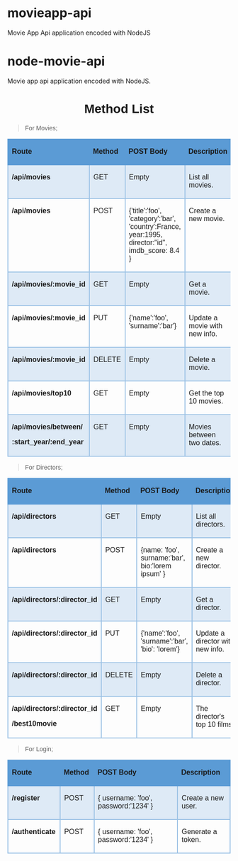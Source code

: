 # movieapp-api
Movie App Api application encoded with NodeJS

# node-movie-api
Movie app api application encoded with NodeJS.

<h1 style="text-align: center;"><strong><span style="font-family: Calibri, sans-serif;">Method List</span></strong></h1>
<blockquote>
    <p><span style="font-family: Calibri, sans-serif;">For Movies;</span></p>
</blockquote>
<table cellspacing="0" class=" cke_show_border" style="border-collapse:collapse;">
    <tbody>
        <tr>
            <td style="background-color:#5b9bd5; border-bottom:2px solid #5b9bd5; border-left:2px solid #5b9bd5; border-right:none; border-top:2px solid #5b9bd5; vertical-align:top; width:209px;">
                <p><span style="font-family: Calibri, sans-serif;"><strong>Route</strong></span></p>
            </td>
            <td style="background-color:#5b9bd5; border-bottom:2px solid #5b9bd5; border-left:none; border-right:none; border-top:2px solid #5b9bd5; vertical-align:top; width:65px;">
                <p><span style="font-family: Calibri, sans-serif;"><strong>Method</strong></span></p>
            </td>
            <td style="background-color:#5b9bd5; border-bottom:2px solid #5b9bd5; border-left:none; border-right:none; border-top:2px solid #5b9bd5; vertical-align:top; width:180px;">
                <p><span style="font-family: Calibri, sans-serif;"><strong>POST Body</strong></span></p>
            </td>
            <td style="background-color:#5b9bd5; border-bottom:2px solid #5b9bd5; border-left:none; border-right:2px solid #5b9bd5; border-top:2px solid #5b9bd5; vertical-align:top; width:151px;">
                <p><span style="font-family: Calibri, sans-serif;"><strong>Description</strong></span></p>
            </td>
        </tr>
        <tr>
            <td style="background-color:#deeaf6; border-bottom:2px solid #9cc2e5; border-left:2px solid #9cc2e5; border-right:2px solid #9cc2e5; border-top:none; vertical-align:top; width:209px;">
                <p><span style="font-family: Calibri, sans-serif;"><strong>/api/movies</strong></span></p>
            </td>
            <td style="background-color:#deeaf6; border-bottom:2px solid #9cc2e5; border-left:none; border-right:2px solid #9cc2e5; border-top:none; vertical-align:top; width:65px;">
                <p><span style="font-family: Calibri, sans-serif;">GET</span></p>
            </td>
            <td style="background-color:#deeaf6; border-bottom:2px solid #9cc2e5; border-left:none; border-right:2px solid #9cc2e5; border-top:none; vertical-align:top; width:180px;">
                <p><span style="font-family: Calibri, sans-serif;">Empty</span></p>
            </td>
            <td style="background-color:#deeaf6; border-bottom:2px solid #9cc2e5; border-left:none; border-right:2px solid #9cc2e5; border-top:none; vertical-align:top; width:151px;">
                <p><span style="font-family: Calibri, sans-serif;">List all movies.</span></p>
            </td>
        </tr>
        <tr>
            <td style="border-bottom:2px solid #9cc2e5; border-left:2px solid #9cc2e5; border-right:2px solid #9cc2e5; border-top:none; vertical-align:top; width:209px;">
                <p><span style="font-family: Calibri, sans-serif;"><strong>/api/movies</strong></span></p>
            </td>
            <td style="border-bottom:2px solid #9cc2e5; border-left:none; border-right:2px solid #9cc2e5; border-top:none; vertical-align:top; width:65px;">
                <p><span style="font-family: Calibri, sans-serif;">POST</span></p>
            </td>
            <td style="border-bottom:2px solid #9cc2e5; border-left:none; border-right:2px solid #9cc2e5; border-top:none; vertical-align:top; width:180px;">
                <p><span style="font-family: Calibri, sans-serif;">{&apos;title&apos;:&apos;foo&apos;, &apos;category&apos;:&apos;bar&apos;, &apos;country&apos;:France, year:1995, director:&quot;id&quot;, imdb_score: 8.4 }</span></p>
            </td>
            <td style="border-bottom:2px solid #9cc2e5; border-left:none; border-right:2px solid #9cc2e5; border-top:none; vertical-align:top; width:151px;">
                <p><span style="font-family: Calibri, sans-serif;">Create a new movie.</span></p>
            </td>
        </tr>
        <tr>
            <td style="background-color:#deeaf6; border-bottom:2px solid #9cc2e5; border-left:2px solid #9cc2e5; border-right:2px solid #9cc2e5; border-top:none; vertical-align:top; width:209px;">
                <p><span style="font-family: Calibri, sans-serif;"><strong>/api/movies/:movie_id</strong></span></p>
            </td>
            <td style="background-color:#deeaf6; border-bottom:2px solid #9cc2e5; border-left:none; border-right:2px solid #9cc2e5; border-top:none; vertical-align:top; width:65px;">
                <p><span style="font-family: Calibri, sans-serif;">GET</span></p>
            </td>
            <td style="background-color:#deeaf6; border-bottom:2px solid #9cc2e5; border-left:none; border-right:2px solid #9cc2e5; border-top:none; vertical-align:top; width:180px;">
                <p><span style="font-family: Calibri, sans-serif;">Empty</span></p>
            </td>
            <td style="background-color:#deeaf6; border-bottom:2px solid #9cc2e5; border-left:none; border-right:2px solid #9cc2e5; border-top:none; vertical-align:top; width:151px;">
                <p><span style="font-family: Calibri, sans-serif;">Get a movie.</span></p>
            </td>
        </tr>
        <tr>
            <td style="border-bottom:2px solid #9cc2e5; border-left:2px solid #9cc2e5; border-right:2px solid #9cc2e5; border-top:none; vertical-align:top; width:209px;">
                <p><span style="font-family: Calibri, sans-serif;"><strong>/api/movies/:movie_id</strong></span></p>
            </td>
            <td style="border-bottom:2px solid #9cc2e5; border-left:none; border-right:2px solid #9cc2e5; border-top:none; vertical-align:top; width:65px;">
                <p><span style="font-family: Calibri, sans-serif;">PUT</span></p>
            </td>
            <td style="border-bottom:2px solid #9cc2e5; border-left:none; border-right:2px solid #9cc2e5; border-top:none; vertical-align:top; width:180px;">
                <p><span style="font-family: Calibri, sans-serif;">{&apos;name&apos;:&apos;foo&apos;, &apos;surname&apos;:&apos;bar&apos;}</span></p>
            </td>
            <td style="border-bottom:2px solid #9cc2e5; border-left:none; border-right:2px solid #9cc2e5; border-top:none; vertical-align:top; width:151px;">
                <p><span style="font-family: Calibri, sans-serif;">Update a movie with new info.</span></p>
            </td>
        </tr>
        <tr>
            <td style="background-color:#deeaf6; border-bottom:2px solid #9cc2e5; border-left:2px solid #9cc2e5; border-right:2px solid #9cc2e5; border-top:none; vertical-align:top; width:209px;">
                <p><span style="font-family: Calibri, sans-serif;"><strong>/api/movies/:movie_id</strong></span></p>
            </td>
            <td style="background-color:#deeaf6; border-bottom:2px solid #9cc2e5; border-left:none; border-right:2px solid #9cc2e5; border-top:none; vertical-align:top; width:65px;">
                <p><span style="font-family: Calibri, sans-serif;">DELETE</span></p>
            </td>
            <td style="background-color:#deeaf6; border-bottom:2px solid #9cc2e5; border-left:none; border-right:2px solid #9cc2e5; border-top:none; vertical-align:top; width:180px;">
                <p><span style="font-family: Calibri, sans-serif;">Empty</span></p>
            </td>
            <td style="background-color:#deeaf6; border-bottom:2px solid #9cc2e5; border-left:none; border-right:2px solid #9cc2e5; border-top:none; vertical-align:top; width:151px;">
                <p><span style="font-family: Calibri, sans-serif;">Delete a movie.</span></p>
            </td>
        </tr>
        <tr>
            <td style="border-bottom:2px solid #9cc2e5; border-left:2px solid #9cc2e5; border-right:2px solid #9cc2e5; border-top:none; vertical-align:top; width:209px;">
                <p><span style="font-family: Calibri, sans-serif;"><strong>/api/movies/top10</strong></span></p>
            </td>
            <td style="border-bottom:2px solid #9cc2e5; border-left:none; border-right:2px solid #9cc2e5; border-top:none; vertical-align:top; width:65px;">
                <p><span style="font-family: Calibri, sans-serif;">GET</span></p>
            </td>
            <td style="border-bottom:2px solid #9cc2e5; border-left:none; border-right:2px solid #9cc2e5; border-top:none; vertical-align:top; width:180px;">
                <p><span style="font-family: Calibri, sans-serif;">Empty</span></p>
            </td>
            <td style="border-bottom:2px solid #9cc2e5; border-left:none; border-right:2px solid #9cc2e5; border-top:none; vertical-align:top; width:151px;">
                <p><span style="font-family: Calibri, sans-serif;">Get the top 10 movies.</span></p>
            </td>
        </tr>
        <tr>
            <td style="background-color:#deeaf6; border-bottom:2px solid #9cc2e5; border-left:2px solid #9cc2e5; border-right:2px solid #9cc2e5; border-top:none; vertical-align:top; width:209px;">
                <p><span style="font-family: Calibri, sans-serif;"><strong>/api/movies/between/</strong></span></p>
                <p><span style="font-family: Calibri, sans-serif;"><strong>:start_year/:end_year</strong></span></p>
            </td>
            <td style="background-color:#deeaf6; border-bottom:2px solid #9cc2e5; border-left:none; border-right:2px solid #9cc2e5; border-top:none; vertical-align:top; width:65px;">
                <p><span style="font-family: Calibri, sans-serif;">GET</span></p>
            </td>
            <td style="background-color:#deeaf6; border-bottom:2px solid #9cc2e5; border-left:none; border-right:2px solid #9cc2e5; border-top:none; vertical-align:top; width:180px;">
                <p><span style="font-family: Calibri, sans-serif;">Empty</span></p>
            </td>
            <td style="background-color:#deeaf6; border-bottom:2px solid #9cc2e5; border-left:none; border-right:2px solid #9cc2e5; border-top:none; vertical-align:top; width:151px;">
                <p><span style="font-family: Calibri, sans-serif;">Movies between two dates.</span></p>
            </td>
        </tr>
    </tbody>
</table>
<blockquote>
    <p><span style="font-family: Calibri, sans-serif;">For Directors;</span></p>
</blockquote>
<table cellspacing="0" class=" cke_show_border" style="border-collapse:collapse;">
    <tbody>
        <tr>
            <td style="background-color:#5b9bd5; border-bottom:2px solid #5b9bd5; border-left:2px solid #5b9bd5; border-right:none; border-top:2px solid #5b9bd5; vertical-align:top; width:179px;">
                <p><span style="font-family: Calibri, sans-serif;"><strong>Route</strong></span></p>
            </td>
            <td style="background-color:#5b9bd5; border-bottom:2px solid #5b9bd5; border-left:none; border-right:none; border-top:2px solid #5b9bd5; vertical-align:top; width:66px;">
                <p><span style="font-family: Calibri, sans-serif;"><strong>Method</strong></span></p>
            </td>
            <td style="background-color:#5b9bd5; border-bottom:2px solid #5b9bd5; border-left:none; border-right:none; border-top:2px solid #5b9bd5; vertical-align:top; width:217px;">
                <p><span style="font-family: Calibri, sans-serif;"><strong>POST Body</strong></span></p>
            </td>
            <td style="background-color:#5b9bd5; border-bottom:2px solid #5b9bd5; border-left:none; border-right:2px solid #5b9bd5; border-top:2px solid #5b9bd5; vertical-align:top; width:141px;">
                <p><span style="font-family: Calibri, sans-serif;"><strong>Description</strong></span></p>
            </td>
        </tr>
        <tr>
            <td style="background-color:#deeaf6; border-bottom:2px solid #9cc2e5; border-left:2px solid #9cc2e5; border-right:2px solid #9cc2e5; border-top:none; vertical-align:top; width:179px;">
                <p><span style="font-family: Calibri, sans-serif;"><strong>/api/directors</strong></span></p>
            </td>
            <td style="background-color:#deeaf6; border-bottom:2px solid #9cc2e5; border-left:none; border-right:2px solid #9cc2e5; border-top:none; vertical-align:top; width:66px;">
                <p><span style="font-family: Calibri, sans-serif;">GET</span></p>
            </td>
            <td style="background-color:#deeaf6; border-bottom:2px solid #9cc2e5; border-left:none; border-right:2px solid #9cc2e5; border-top:none; vertical-align:top; width:217px;">
                <p><span style="font-family: Calibri, sans-serif;">Empty</span></p>
            </td>
            <td style="background-color:#deeaf6; border-bottom:2px solid #9cc2e5; border-left:none; border-right:2px solid #9cc2e5; border-top:none; vertical-align:top; width:141px;">
                <p><span style="font-family: Calibri, sans-serif;">List all directors.</span></p>
            </td>
        </tr>
        <tr>
            <td style="border-bottom:2px solid #9cc2e5; border-left:2px solid #9cc2e5; border-right:2px solid #9cc2e5; border-top:none; vertical-align:top; width:179px;">
                <p><span style="font-family: Calibri, sans-serif;"><strong>/api/directors</strong></span></p>
            </td>
            <td style="border-bottom:2px solid #9cc2e5; border-left:none; border-right:2px solid #9cc2e5; border-top:none; vertical-align:top; width:66px;">
                <p><span style="font-family: Calibri, sans-serif;">POST</span></p>
            </td>
            <td style="border-bottom:2px solid #9cc2e5; border-left:none; border-right:2px solid #9cc2e5; border-top:none; vertical-align:top; width:217px;">
                <p><span style="font-family: Calibri, sans-serif;">{name: &apos;foo&apos;, surname:&apos;bar&apos;, bio:&apos;lorem ipsum&apos; }</span></p>
            </td>
            <td style="border-bottom:2px solid #9cc2e5; border-left:none; border-right:2px solid #9cc2e5; border-top:none; vertical-align:top; width:141px;">
                <p><span style="font-family: Calibri, sans-serif;">Create a new director.</span></p>
            </td>
        </tr>
        <tr>
            <td style="background-color:#deeaf6; border-bottom:2px solid #9cc2e5; border-left:2px solid #9cc2e5; border-right:2px solid #9cc2e5; border-top:none; vertical-align:top; width:179px;">
                <p><span style="font-family: Calibri, sans-serif;"><strong>/api/directors/:director_id</strong></span></p>
            </td>
            <td style="background-color:#deeaf6; border-bottom:2px solid #9cc2e5; border-left:none; border-right:2px solid #9cc2e5; border-top:none; vertical-align:top; width:66px;">
                <p><span style="font-family: Calibri, sans-serif;">GET</span></p>
            </td>
            <td style="background-color:#deeaf6; border-bottom:2px solid #9cc2e5; border-left:none; border-right:2px solid #9cc2e5; border-top:none; vertical-align:top; width:217px;">
                <p><span style="font-family: Calibri, sans-serif;">Empty</span></p>
            </td>
            <td style="background-color:#deeaf6; border-bottom:2px solid #9cc2e5; border-left:none; border-right:2px solid #9cc2e5; border-top:none; vertical-align:top; width:141px;">
                <p><span style="font-family: Calibri, sans-serif;">Get a director.</span></p>
            </td>
        </tr>
        <tr>
            <td style="border-bottom:2px solid #9cc2e5; border-left:2px solid #9cc2e5; border-right:2px solid #9cc2e5; border-top:none; vertical-align:top; width:179px;">
                <p><span style="font-family: Calibri, sans-serif;"><strong>/api/directors/:director_id</strong></span></p>
            </td>
            <td style="border-bottom:2px solid #9cc2e5; border-left:none; border-right:2px solid #9cc2e5; border-top:none; vertical-align:top; width:66px;">
                <p><span style="font-family: Calibri, sans-serif;">PUT</span></p>
            </td>
            <td style="border-bottom:2px solid #9cc2e5; border-left:none; border-right:2px solid #9cc2e5; border-top:none; vertical-align:top; width:217px;">
                <p><span style="font-family: Calibri, sans-serif;">{&apos;name&apos;:&apos;foo&apos;, &apos;surname&apos;:&apos;bar&apos;, &apos;bio&apos;: &apos;lorem&apos;}</span></p>
            </td>
            <td style="border-bottom:2px solid #9cc2e5; border-left:none; border-right:2px solid #9cc2e5; border-top:none; vertical-align:top; width:141px;">
                <p><span style="font-family: Calibri, sans-serif;">Update a director with new info.</span></p>
            </td>
        </tr>
        <tr>
            <td style="background-color:#deeaf6; border-bottom:2px solid #9cc2e5; border-left:2px solid #9cc2e5; border-right:2px solid #9cc2e5; border-top:none; vertical-align:top; width:179px;">
                <p><span style="font-family: Calibri, sans-serif;"><strong>/api/directors/:director_id</strong></span></p>
            </td>
            <td style="background-color:#deeaf6; border-bottom:2px solid #9cc2e5; border-left:none; border-right:2px solid #9cc2e5; border-top:none; vertical-align:top; width:66px;">
                <p><span style="font-family: Calibri, sans-serif;">DELETE</span></p>
            </td>
            <td style="background-color:#deeaf6; border-bottom:2px solid #9cc2e5; border-left:none; border-right:2px solid #9cc2e5; border-top:none; vertical-align:top; width:217px;">
                <p><span style="font-family: Calibri, sans-serif;">Empty</span></p>
            </td>
            <td style="background-color:#deeaf6; border-bottom:2px solid #9cc2e5; border-left:none; border-right:2px solid #9cc2e5; border-top:none; vertical-align:top; width:141px;">
                <p><span style="font-family: Calibri, sans-serif;">Delete a director.</span></p>
            </td>
        </tr>
        <tr>
            <td style="border-bottom:2px solid #9cc2e5; border-left:2px solid #9cc2e5; border-right:2px solid #9cc2e5; border-top:none; vertical-align:top; width:179px;">
                <p><span style="font-family: Calibri, sans-serif;"><strong>/api/directors/:director_id</strong></span></p>
                <p><span style="font-family: Calibri, sans-serif;"><strong>/best10movie</strong></span></p>
            </td>
            <td style="border-bottom:2px solid #9cc2e5; border-left:none; border-right:2px solid #9cc2e5; border-top:none; vertical-align:top; width:66px;">
                <p><span style="font-family: Calibri, sans-serif;">GET</span></p>
            </td>
            <td style="border-bottom:2px solid #9cc2e5; border-left:none; border-right:2px solid #9cc2e5; border-top:none; vertical-align:top; width:217px;">
                <p><span style="font-family: Calibri, sans-serif;">Empty</span></p>
            </td>
            <td style="border-bottom:2px solid #9cc2e5; border-left:none; border-right:2px solid #9cc2e5; border-top:none; vertical-align:top; width:141px;">
                <p><span style="font-family: Calibri, sans-serif;">The director&apos;s top 10 films.</span></p>
            </td>
        </tr>
    </tbody>
</table>
<blockquote>
    <p><span style="font-family: Calibri, sans-serif;">For Login;</span></p>
</blockquote>
<table cellspacing="0" class=" cke_show_border" style="border-collapse:collapse;">
    <tbody>
        <tr>
            <td style="background-color:#5b9bd5; border-bottom:2px solid #5b9bd5; border-left:2px solid #5b9bd5; border-right:none; border-top:2px solid #5b9bd5; vertical-align:top; width:104px;">
                <p><span style="font-family: Calibri, sans-serif;"><strong>Route</strong></span></p>
            </td>
            <td style="background-color:#5b9bd5; border-bottom:2px solid #5b9bd5; border-left:none; border-right:none; border-top:2px solid #5b9bd5; vertical-align:top; width:66px;">
                <p><span style="font-family: Calibri, sans-serif;"><strong>Method</strong></span></p>
            </td>
            <td style="background-color:#5b9bd5; border-bottom:2px solid #5b9bd5; border-left:none; border-right:none; border-top:2px solid #5b9bd5; vertical-align:top; width:302px;">
                <p><span style="font-family: Calibri, sans-serif;"><strong>POST Body</strong></span></p>
            </td>
            <td style="background-color:#5b9bd5; border-bottom:2px solid #5b9bd5; border-left:none; border-right:2px solid #5b9bd5; border-top:2px solid #5b9bd5; vertical-align:top; width:132px;">
                <p><span style="font-family: Calibri, sans-serif;"><strong>Description</strong></span></p>
            </td>
        </tr>
        <tr>
            <td style="background-color:#deeaf6; border-bottom:2px solid #9cc2e5; border-left:2px solid #9cc2e5; border-right:2px solid #9cc2e5; border-top:none; vertical-align:top; width:104px;">
                <p><span style="font-family: Calibri, sans-serif;"><strong>/register</strong></span></p>
            </td>
            <td style="background-color:#deeaf6; border-bottom:2px solid #9cc2e5; border-left:none; border-right:2px solid #9cc2e5; border-top:none; vertical-align:top; width:66px;">
                <p><span style="font-family: Calibri, sans-serif;">POST</span></p>
            </td>
            <td style="background-color:#deeaf6; border-bottom:2px solid #9cc2e5; border-left:none; border-right:2px solid #9cc2e5; border-top:none; vertical-align:top; width:302px;">
                <p><span style="font-family: Calibri, sans-serif;">{ username: &apos;foo&apos;, password:&apos;1234&apos; }</span></p>
            </td>
            <td style="background-color:#deeaf6; border-bottom:2px solid #9cc2e5; border-left:none; border-right:2px solid #9cc2e5; border-top:none; vertical-align:top; width:132px;">
                <p><span style="font-family: Calibri, sans-serif;">Create a new user.</span></p>
            </td>
        </tr>
        <tr>
            <td style="border-bottom:2px solid #9cc2e5; border-left:2px solid #9cc2e5; border-right:2px solid #9cc2e5; border-top:none; vertical-align:top; width:104px;">
                <p><span style="font-family: Calibri, sans-serif;"><strong>/authenticate</strong></span></p>
            </td>
            <td style="border-bottom:2px solid #9cc2e5; border-left:none; border-right:2px solid #9cc2e5; border-top:none; vertical-align:top; width:66px;">
                <p><span style="font-family: Calibri, sans-serif;">POST</span></p>
            </td>
            <td style="border-bottom:2px solid #9cc2e5; border-left:none; border-right:2px solid #9cc2e5; border-top:none; vertical-align:top; width:302px;">
                <p><span style="font-family: Calibri, sans-serif;">{ username: &apos;foo&apos;, password:&apos;1234&apos; }</span></p>
            </td>
            <td style="border-bottom:2px solid #9cc2e5; border-left:none; border-right:2px solid #9cc2e5; border-top:none; vertical-align:top; width:132px;">
                <p><span style="font-family: Calibri, sans-serif;">Generate a token.</span></p>
            </td>
        </tr>
    </tbody>
</table>